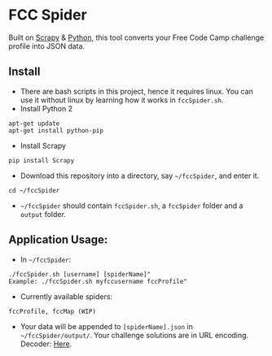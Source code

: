 # FCC Spider
Built on [Scrapy](https://scrapy.org/) & [Python](https://www.python.org/), this tool converts your Free Code Camp challenge profile into JSON data.

## Install
* There are bash scripts in this project, hence it requires linux. You can use it without linux by learning how it works in `fccSpider.sh`.
* Install Python 2
```
apt-get update
apt-get install python-pip
```
* Install Scrapy
```
pip install Scrapy
```
* Download this repository into a directory, say `~/fccSpider`, and enter it.
```
cd ~/fccSpider
```
* `~/fccSpider` should contain `fccSpider.sh`, a `fccSpider` folder and a `output` folder.

## Application Usage:
* In `~/fccSpider`:
```
./fccSpider.sh [username] [spiderName]"
Example: ./fccSpider.sh myfccusername fccProfile"
```
* Currently available spiders:
```
fccProfile, fccMap (WIP)
```
* Your data will be appended to `[spiderName].json` in `~/fccSpider/output/`. Your challenge solutions are in URL encoding. Decoder: [Here](http://meyerweb.com/eric/tools/dencoder/).
